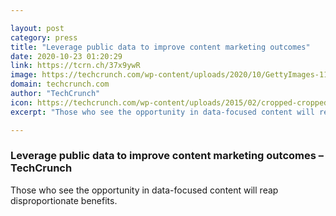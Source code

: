 ```yaml
---

layout: post
category: press
title: "Leverage public data to improve content marketing outcomes"
date: 2020-10-23 01:20:29
link: https://tcrn.ch/37x9ywR
image: https://techcrunch.com/wp-content/uploads/2020/10/GettyImages-1185884207.jpg?w=563
domain: techcrunch.com
author: "TechCrunch"
icon: https://techcrunch.com/wp-content/uploads/2015/02/cropped-cropped-favicon-gradient.png?w=180
excerpt: "Those who see the opportunity in data-focused content will reap disproportionate benefits."

---
```


### Leverage public data to improve content marketing outcomes – TechCrunch

Those who see the opportunity in data-focused content will reap disproportionate benefits.